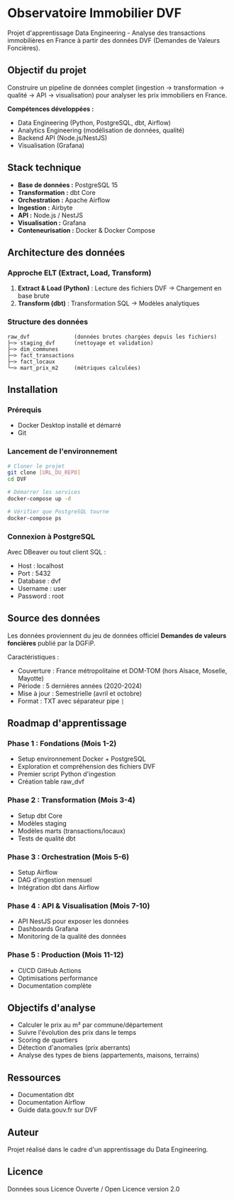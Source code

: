 # Observatoire Immobilier DVF

Projet d'apprentissage Data Engineering - Analyse des transactions immobilières en France à partir des données DVF (Demandes de Valeurs Foncières).

## Objectif du projet

Construire un pipeline de données complet (ingestion → transformation → qualité → API → visualisation) pour analyser les prix immobiliers en France.

**Compétences développées :**
- Data Engineering (Python, PostgreSQL, dbt, Airflow)
- Analytics Engineering (modélisation de données, qualité)
- Backend API (Node.js/NestJS)
- Visualisation (Grafana)

## Stack technique

- **Base de données :** PostgreSQL 15
- **Transformation :** dbt Core
- **Orchestration :** Apache Airflow
- **Ingestion :** Airbyte
- **API :** Node.js / NestJS
- **Visualisation :** Grafana
- **Conteneurisation :** Docker & Docker Compose

## Architecture des données

### Approche ELT (Extract, Load, Transform)

1. **Extract & Load (Python)** : Lecture des fichiers DVF → Chargement en base brute
2. **Transform (dbt)** : Transformation SQL → Modèles analytiques

### Structure des données
```
raw_dvf              (données brutes chargées depuis les fichiers)
├─> staging_dvf      (nettoyage et validation)
├─> dim_communes
├─> fact_transactions
├─> fact_locaux
└─> mart_prix_m2     (métriques calculées)
```

## Installation

### Prérequis

- Docker Desktop installé et démarré
- Git

### Lancement de l'environnement
```bash
# Cloner le projet
git clone [URL_DU_REPO]
cd DVF

# Démarrer les services
docker-compose up -d

# Vérifier que PostgreSQL tourne
docker-compose ps
```

### Connexion à PostgreSQL
Avec DBeaver ou tout client SQL :

- Host : localhost  
- Port : 5432  
- Database : dvf  
- Username : user  
- Password : root  

## Source des données

Les données proviennent du jeu de données officiel **Demandes de valeurs foncières** publié par la DGFiP.  

Caractéristiques :
- Couverture : France métropolitaine et DOM-TOM (hors Alsace, Moselle, Mayotte)
- Période : 5 dernières années (2020-2024)
- Mise à jour : Semestrielle (avril et octobre)
- Format : TXT avec séparateur pipe `|`

## Roadmap d'apprentissage

### Phase 1 : Fondations (Mois 1-2)
- Setup environnement Docker + PostgreSQL
- Exploration et compréhension des fichiers DVF
- Premier script Python d'ingestion
- Création table raw_dvf

### Phase 2 : Transformation (Mois 3-4)
- Setup dbt Core
- Modèles staging
- Modèles marts (transactions/locaux)
- Tests de qualité dbt

### Phase 3 : Orchestration (Mois 5-6)
- Setup Airflow
- DAG d'ingestion mensuel
- Intégration dbt dans Airflow

### Phase 4 : API & Visualisation (Mois 7-10)
- API NestJS pour exposer les données
- Dashboards Grafana
- Monitoring de la qualité des données

### Phase 5 : Production (Mois 11-12)
- CI/CD GitHub Actions
- Optimisations performance
- Documentation complète

## Objectifs d'analyse

- Calculer le prix au m² par commune/département
- Suivre l'évolution des prix dans le temps
- Scoring de quartiers
- Détection d'anomalies (prix aberrants)
- Analyse des types de biens (appartements, maisons, terrains)

## Ressources

- Documentation dbt  
- Documentation Airflow  
- Guide data.gouv.fr sur DVF  

## Auteur

Projet réalisé dans le cadre d'un apprentissage du Data Engineering.

## Licence

Données sous Licence Ouverte / Open Licence version 2.0
